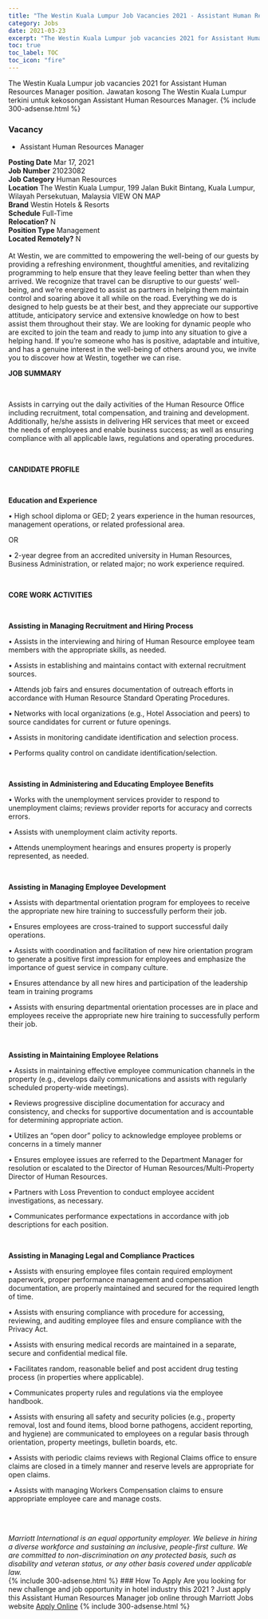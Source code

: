 ```yaml
---
title: "The Westin Kuala Lumpur Job Vacancies 2021 - Assistant Human Resources Manager" 
category: Jobs 
date: 2021-03-23 
excerpt: "The Westin Kuala Lumpur job vacancies 2021 for Assistant Human Resources Manager position. Jawatan kosong The Westin Kuala Lumpur terkini untuk kekosongan Assistant Human Resources Manager." 
toc: true 
toc_label: TOC 
toc_icon: "fire" 
--- 
```


The Westin Kuala Lumpur job vacancies 2021 for Assistant Human Resources Manager position. Jawatan kosong The Westin Kuala Lumpur terkini untuk kekosongan Assistant Human Resources Manager. 
{% include 300-adsense.html %} 
### Vacancy 
- Assistant Human Resources Manager 
<div><div><b>Posting Date</b> Mar 17, 2021<br><b>Job Number</b> 21023082<br><b>Job Category</b> Human Resources<br><b>Location</b> The Westin Kuala Lumpur, 199  Jalan Bukit Bintang, Kuala Lumpur, Wilayah Persekutuan, Malaysia VIEW ON MAP<br><b>Brand</b> Westin Hotels &amp; Resorts<br><b>Schedule</b> Full-Time<br><b>Relocation?</b> N<br><b>Position Type</b> Management<br><b>Located Remotely?</b> N<br><br>At Westin, we are committed to empowering the well-being of our guests by providing a refreshing environment, thoughtful amenities, and revitalizing programming to help ensure that they leave feeling better than when they arrived. We recognize that travel can be disruptive to our guests&#8217; well-being, and we&#8217;re energized to assist as partners in helping them maintain control and soaring above it all while on the road. Everything we do is designed to help guests be at their best, and they appreciate our supportive attitude, anticipatory service and extensive knowledge on how to best assist them throughout their stay. We are looking for dynamic people who are excited to join the team and ready to jump into any situation to give a helping hand. If you&#8217;re someone who has is positive, adaptable and intuitive, and has a genuine interest in the well-being of others around you, we invite you to discover how at Westin, together we can rise.<br></div><div> <p><strong>JOB SUMMARY</strong></p> <p>&#160;</p> <p>Assists in carrying out the daily activities of the Human Resource Office including recruitment, total compensation, and training and development. Additionally, he/she assists in delivering HR services that meet or exceed the needs of employees and enable business success; as well as ensuring compliance with all applicable laws, regulations and operating procedures.</p> <p>&#160;</p> <p><strong>CANDIDATE PROFILE </strong></p> <p>&#160;</p> <p><strong>Education and Experience</strong></p> <p>&#8226; High school diploma or GED; 2 years experience in the human resources, management operations, or related professional area.</p> <p>OR</p> <p>&#8226; 2-year degree from an accredited university in Human Resources, Business Administration, or related major; no work experience required.</p> <p>&#160;</p> <p><strong>CORE WORK ACTIVITIES</strong></p> <p>&#160;</p> <p><strong>Assisting in Managing Recruitment and Hiring Process</strong></p> <p>&#8226; Assists in the interviewing and hiring of Human Resource employee team members with the appropriate skills, as needed.</p> <p>&#8226; Assists in establishing and maintains contact with external recruitment sources.</p> <p>&#8226; Attends job fairs and ensures documentation of outreach efforts in accordance with Human Resource Standard Operating Procedures.</p> <p>&#8226; Networks with local organizations (e.g., Hotel Association and peers) to source candidates for current or future openings.</p> <p>&#8226; Assists in monitoring candidate identification and selection process.</p> <p>&#8226; Performs quality control on candidate identification/selection.</p> <p>&#160;</p> <p><strong>Assisting in Administering and Educating Employee Benefits</strong></p> <p>&#8226; Works with the unemployment services provider to respond to unemployment claims; reviews provider reports for accuracy and corrects errors.</p> <p>&#8226; Assists with unemployment claim activity reports.</p> <p>&#8226; Attends unemployment hearings and ensures property is properly represented, as needed.</p> <p>&#160;</p> <p><strong>Assisting in Managing Employee Development</strong></p> <p>&#8226; Assists with departmental orientation program for employees to receive the appropriate new hire training to successfully perform their job.</p> <p>&#8226; Ensures employees are cross-trained to support successful daily operations.</p> <p>&#8226; Assists with coordination and facilitation of new hire orientation program to generate a positive first impression for employees and emphasize the importance of guest service in company culture.</p> <p>&#8226; Ensures attendance by all new hires and participation of the leadership team in training programs</p> <p>&#8226; Assists with ensuring departmental orientation processes are in place and employees receive the appropriate new hire training to successfully perform their job.</p> <p>&#160;</p> <p><strong>Assisting in Maintaining Employee Relations</strong></p> <p>&#8226; Assists in maintaining effective employee communication channels in the property (e.g., develops daily communications and assists with regularly scheduled property-wide meetings).</p> <p>&#8226; Reviews progressive discipline documentation for accuracy and consistency, and checks for supportive documentation and is accountable for determining appropriate action.</p> <p>&#8226; Utilizes an &#8220;open door&#8221; policy to acknowledge employee problems or concerns in a timely manner</p> <p>&#8226; Ensures employee issues are referred to the Department Manager for resolution or escalated to the Director of Human Resources/Multi-Property Director of Human Resources.</p> <p>&#8226; Partners with Loss Prevention to conduct employee accident investigations, as necessary.</p> <p>&#8226; Communicates performance expectations in accordance with job descriptions for each position.</p> <p>&#160;</p> <p><strong>Assisting in Managing Legal and Compliance Practices</strong></p> <p>&#8226; Assists with ensuring employee files contain required employment paperwork, proper performance management and compensation documentation, are properly maintained and secured for the required length of time.</p> <p>&#8226; Assists with ensuring compliance with procedure for accessing, reviewing, and auditing employee files and ensure compliance with the Privacy Act.</p> <p>&#8226; Assists with ensuring medical records are maintained in a separate, secure and confidential medical file.</p> <p>&#8226; Facilitates random, reasonable belief and post accident drug testing process (in properties where applicable).</p> <p>&#8226; Communicates property rules and regulations via the employee handbook.</p> <p>&#8226; Assists with ensuring all safety and security policies (e.g., property removal, lost and found items, blood borne pathogens, accident reporting, and hygiene) are communicated to employees on a regular basis through orientation, property meetings, bulletin boards, etc.</p> <p>&#8226; Assists with periodic claims reviews with Regional Claims office to ensure claims are closed in a timely manner and reserve levels are appropriate for open claims.</p> <p>&#8226; Assists with managing Workers Compensation claims to ensure appropriate employee care and manage costs.</p> <p>&#160;</p> </div> <div> &#160;</div> <em>Marriott International is an equal opportunity employer.&#160;We believe in hiring a diverse workforce and sustaining an inclusive, people-first culture.&#160;We are committed to non-discrimination on&#160;any&#160;protected&#160;basis, such as disability and veteran status, or any other basis covered under applicable law.</em><br></div> 
{% include 300-adsense.html %} 
### How To Apply 
Are you looking for new challenge and job opportunity in hotel industry this 2021 ?
Just apply this Assistant Human Resources Manager job online through Marriott Jobs website 
<a href="https://jobs.marriott.com/marriott/jobs/21023082?lang=en-us" class="btn btn--info" target="_blank" rel="nofollow noopenner">Apply Online</a> 
{% include 300-adsense.html %} 